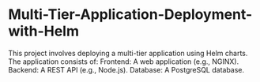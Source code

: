 # Multi-Tier-Application-Deployment-with-Helm
This project involves deploying a multi-tier application using Helm charts. The application consists of:  Frontend: A web application (e.g., NGINX).  Backend: A REST API (e.g., Node.js).  Database: A PostgreSQL database.
